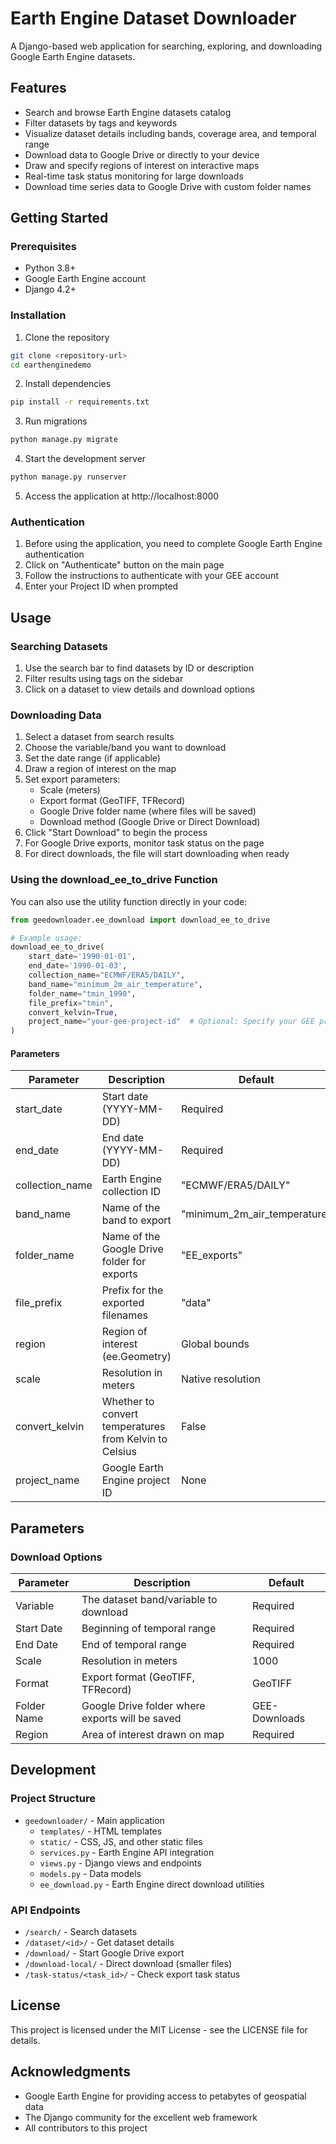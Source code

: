 # Earth Engine Dataset Downloader

A Django-based web application for searching, exploring, and downloading Google Earth Engine datasets.

## Features

- Search and browse Earth Engine datasets catalog
- Filter datasets by tags and keywords
- Visualize dataset details including bands, coverage area, and temporal range
- Download data to Google Drive or directly to your device
- Draw and specify regions of interest on interactive maps
- Real-time task status monitoring for large downloads
- Download time series data to Google Drive with custom folder names

## Getting Started

### Prerequisites

- Python 3.8+
- Google Earth Engine account
- Django 4.2+

### Installation

1. Clone the repository

```bash
git clone <repository-url>
cd earthenginedemo
```

2. Install dependencies

```bash
pip install -r requirements.txt
```

3. Run migrations

```bash
python manage.py migrate
```

4. Start the development server

```bash
python manage.py runserver
```

5. Access the application at http://localhost:8000

### Authentication

1. Before using the application, you need to complete Google Earth Engine authentication
2. Click on "Authenticate" button on the main page
3. Follow the instructions to authenticate with your GEE account
4. Enter your Project ID when prompted

## Usage

### Searching Datasets

1. Use the search bar to find datasets by ID or description
2. Filter results using tags on the sidebar
3. Click on a dataset to view details and download options

### Downloading Data

1. Select a dataset from search results
2. Choose the variable/band you want to download
3. Set the date range (if applicable)
4. Draw a region of interest on the map
5. Set export parameters:
   - Scale (meters)
   - Export format (GeoTIFF, TFRecord)
   - Google Drive folder name (where files will be saved)
   - Download method (Google Drive or Direct Download)
6. Click "Start Download" to begin the process
7. For Google Drive exports, monitor task status on the page
8. For direct downloads, the file will start downloading when ready

### Using the download_ee_to_drive Function

You can also use the utility function directly in your code:

```python
from geedownloader.ee_download import download_ee_to_drive

# Example usage:
download_ee_to_drive(
    start_date='1990-01-01',
    end_date='1990-01-03',
    collection_name="ECMWF/ERA5/DAILY",
    band_name="minimum_2m_air_temperature",
    folder_name="tmin_1990",
    file_prefix="tmin",
    convert_kelvin=True,
    project_name="your-gee-project-id"  # Optional: Specify your GEE project ID
)
```

#### Parameters

| Parameter       | Description                                            | Default                 |
|-----------------|--------------------------------------------------------|-------------------------|
| start_date      | Start date (YYYY-MM-DD)                                | Required                |
| end_date        | End date (YYYY-MM-DD)                                  | Required                |
| collection_name | Earth Engine collection ID                             | "ECMWF/ERA5/DAILY"      |
| band_name       | Name of the band to export                             | "minimum_2m_air_temperature" |
| folder_name     | Name of the Google Drive folder for exports            | "EE_exports"            |
| file_prefix     | Prefix for the exported filenames                      | "data"                  |
| region          | Region of interest (ee.Geometry)                       | Global bounds           |
| scale           | Resolution in meters                                   | Native resolution       |
| convert_kelvin  | Whether to convert temperatures from Kelvin to Celsius | False                   |
| project_name    | Google Earth Engine project ID                         | None                    |

## Parameters

### Download Options

| Parameter   | Description                                     | Default       |
| ----------- | ----------------------------------------------- | ------------- |
| Variable    | The dataset band/variable to download           | Required      |
| Start Date  | Beginning of temporal range                     | Required      |
| End Date    | End of temporal range                           | Required      |
| Scale       | Resolution in meters                            | 1000          |
| Format      | Export format (GeoTIFF, TFRecord)               | GeoTIFF       |
| Folder Name | Google Drive folder where exports will be saved | GEE-Downloads |
| Region      | Area of interest drawn on map                   | Required      |

## Development

### Project Structure

- `geedownloader/` - Main application
  - `templates/` - HTML templates
  - `static/` - CSS, JS, and other static files
  - `services.py` - Earth Engine API integration
  - `views.py` - Django views and endpoints
  - `models.py` - Data models
  - `ee_download.py` - Earth Engine direct download utilities

### API Endpoints

- `/search/` - Search datasets
- `/dataset/<id>/` - Get dataset details
- `/download/` - Start Google Drive export
- `/download-local/` - Direct download (smaller files)
- `/task-status/<task_id>/` - Check export task status

## License

This project is licensed under the MIT License - see the LICENSE file for details.

## Acknowledgments

- Google Earth Engine for providing access to petabytes of geospatial data
- The Django community for the excellent web framework
- All contributors to this project
